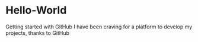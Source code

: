 # Hello-World
Getting started with GitHub
I have been craving for a platform to develop my projects,
thanks to GitHub
